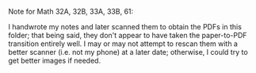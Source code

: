 Note for Math 32A, 32B, 33A, 33B, 61:

I handwrote my notes and later scanned them to obtain the PDFs in this folder; that being said, they don't appear to have taken the paper-to-PDF transition entirely well. I may or may not attempt to rescan them with a better scanner (i.e. not my phone) at a later date; otherwise, I could try to get better images if needed.